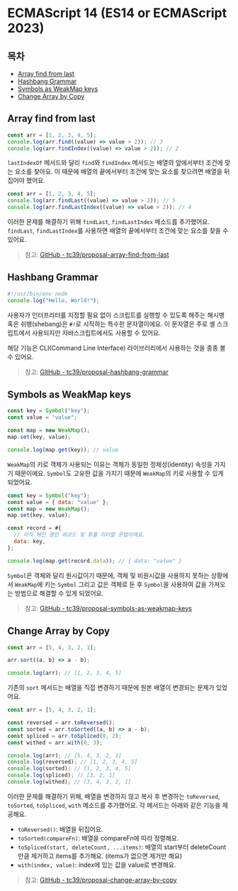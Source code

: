 # ECMAScript 14 (ES14 or ECMAScript 2023)

## 목차

- [Array find from last](#array-find-from-last)
- [Hashbang Grammar](#hashbang-grammar)
- [Symbols as WeakMap keys](#symbols-as-weakmap-keys)
- [Change Array by Copy](#change-array-by-copy)

## Array find from last

```javascript
const arr = [1, 2, 3, 4, 5];
console.log(arr.find((value) => value > 2)); // 3
console.log(arr.findIndex((value) => value > 2)); // 2
```

`lastIndexOf` 메서드와 달리 `find`와 `findIndex` 메서드는 배열의 앞에서부터 조건에 맞는 요소를 찾아요. 이 때문에 배열의 끝에서부터 조건에 맞는 요소를 찾으려면 배열을 뒤집어야 했어요.

```javascript
const arr = [1, 2, 3, 4, 5];
console.log(arr.findLast((value) => value > 2)); // 5
console.log(arr.findLastIndex((value) => value > 2)); // 4
```

이러한 문제를 해결하기 위해 `findLast`, `findLastIndex` 메소드를 추가했어요. `findLast`, `findLastIndex`를 사용하면 배열의 끝에서부터 조건에 맞는 요소를 찾을 수 있어요.

> 참고: [GitHub - tc39/proposal-array-find-from-last](https://github.com/tc39/proposal-array-find-from-last)

## Hashbang Grammar

```javascript
#!/usr/bin/env node
console.log("Hello, World!");
```

사용자가 인터프리터를 지정할 필요 없이 스크립트를 실행할 수 있도록 해주는 해시뱅 혹은 쉬뱅(shebang)은 `#!`로 시작하는 특수한 문자열이에요. 이 문자열은 주로 셸 스크립트에서 사용되지만 자바스크립트에서도 사용할 수 있어요.

해당 기능은 CLI(Command Line Interface) 라이브러리에서 사용하는 것을 종종 볼 수 있어요.

> 참고: [GitHub - tc39/proposal-hashbang-grammar](https://github.com/tc39/proposal-hashbang)

## Symbols as WeakMap keys

```javascript
const key = Symbol("key");
const value = "value";

const map = new WeakMap();
map.set(key, value);

console.log(map.get(key)); // value
```

`WeakMap`의 키로 객체가 사용되는 이유는 객체가 동일한 정체성(identity) 속성을 가지기 때문이에요. `Symbol`도 고유한 값을 가지기 때문에 `WeakMap`의 키로 사용할 수 있게 되었어요.

```javascript
const key = Symbol("key");
const value = { data: "value" };
const map = new WeakMap();
map.set(key, value);

const record = #{
  // 아직 제안 중인 레코드 및 튜플 리터럴 문법이에요.
  data: key,
};

console.log(map.get(record.data)); // { data: "value" }
```

`Symbol`은 객체와 달리 원시값이기 때문에, 객체 및 비원시값을 사용하지 못하는 상황에서 `WeakMap`에 키는 `Symbol` 그리고 값은 객체로 둔 후 `Symbol`을 사용하여 값을 가져오는 방법으로 해결할 수 있게 되었어요.

> 참고: [GitHub - tc39/proposal-symbols-as-weakmap-keys](https://github.com/tc39/proposal-symbols-as-weakmap-keys?tab=readme-ov-file)

## Change Array by Copy

```javascript
const arr = [5, 4, 3, 2, 1];

arr.sort((a, b) => a - b);

console.log(arr); // [1, 2, 3, 4, 5]
```

기존의 `sort` 메서드는 배열을 직접 변경하기 때문에 원본 배열이 변경되는 문제가 있었어요.

```javascript
const arr = [5, 4, 3, 2, 1];

const reversed = arr.toReversed();
const sorted = arr.toSorted((a, b) => a - b);
const spliced = arr.toSpliced(0, 2);
const withed = arr.with(0, 3);

console.log(arr); // [5, 4, 3, 2, 1]
console.log(reversed); // [1, 2, 3, 4, 5]
console.log(sorted); // [1, 2, 3, 4, 5]
console.log(spliced); // [3, 2, 1]
console.log(withed); // [3, 4, 3, 2, 1]
```

이러한 문제를 해결하기 위해, 배열을 변경하지 않고 복사 후 변경하는 `toReversed`, `toSorted`, `toSpliced`, `with` 메소드를 추가했어요. 각 메서드는 아래와 같은 기능을 제공해요.

- `toReversed()`: 배열을 뒤집어요.
- `toSorted(compareFn)`: 배열을 compareFn에 따라 정렬해요.
- `toSpliced(start, deleteCount, ...items)`: 배열의 start부터 deleteCount만큼 제거하고 items를 추가해요. (items가 없으면 제거만 해요)
- `with(index, value)`: index에 있는 값을 value로 변경해요.

> 참고: [GitHub - tc39/proposal-change-array-by-copy](https://github.com/tc39/proposal-change-array-by-copy)
